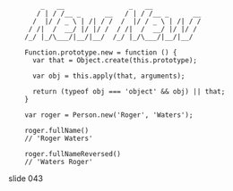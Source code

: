             _   __                _   __
           / | / /__ _      __   / | / /__ _      __
          /  |/ / _ \ | /| / /  /  |/ / _ \ | /| / /
         / /|  /  __/ |/ |/ /  / /|  /  __/ |/ |/ /
        /_/ |_/\___/|__/|__/  /_/ |_/\___/|__/|__/

        Function.prototype.new = function () {
          var that = Object.create(this.prototype);

          var obj = this.apply(that, arguments);

          return (typeof obj === 'object' && obj) || that;
        }

        var roger = Person.new('Roger', 'Waters');

        roger.fullName()
        // 'Roger Waters'

        roger.fullNameReversed()
        // 'Waters Roger'
















































































slide 043
